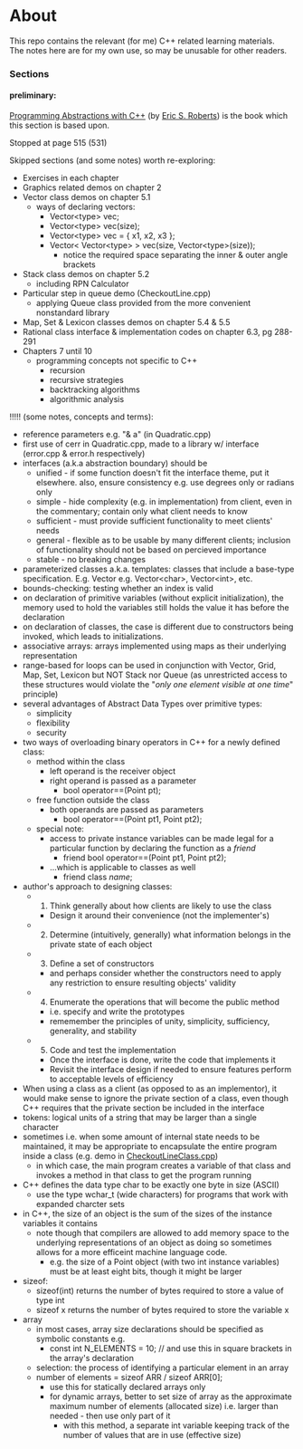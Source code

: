 # About
This repo contains the relevant (for me) C++ related learning materials. <br>
The notes here are for my own use, so may be unusable for other readers.

### Sections

#### preliminary:
[Programming Abstractions with C++](https://web.stanford.edu/dept/cs_edu/resources/textbook/) (by [Eric S. Roberts](https://cs.stanford.edu/people/eroberts/)) is the book which this section is based upon. 

Stopped at page 515 (531)<br>

Skipped sections (and some notes) worth re-exploring:
- Exercises in each chapter
- Graphics related demos on chapter 2
- Vector class demos on chapter 5.1
  - ways of declaring vectors:
    - Vector&lt;type> vec;
    - Vector&lt;type> vec(size);
    - Vector&lt;type> vec = { x1, x2, x3 };
    - Vector&lt; Vector&lt;type> > vec(size, Vector&lt;type>(size));
      - notice the required space separating the inner & outer angle brackets
- Stack class demos on chapter 5.2
  - including RPN Calculator
- Particular step in queue demo (CheckoutLine.cpp)
  - applying Queue class provided from the more convenient nonstandard library
- Map, Set & Lexicon classes demos on chapter 5.4 & 5.5
- Rational class interface & implementation codes on chapter 6.3, pg 288-291
- Chapters 7 until 10
  - programming concepts not specific to C++
    - recursion
    - recursive strategies
    - backtracking algorithms
    - algorithmic analysis

!!!!! (some notes, concepts and terms):
- reference parameters e.g. "& a" (in Quadratic.cpp)
- first use of cerr in Quadratic.cpp, made to a library w/ interface (error.cpp & error.h respectively)
- interfaces (a.k.a abstraction boundary) should be
  - unified - if some function doesn't fit the interface theme, put it elsewhere. also, ensure consistency e.g. use degrees only or radians only
  - simple - hide complexity (e.g. in implementation) from client, even in the commentary; contain only what client needs to know
  - sufficient - must provide sufficient functionality to meet clients' needs
  - general - flexible as to be usable by many different clients; inclusion of functionality should not be based on percieved importance
  - stable - no breaking changes
- parameterized classes a.k.a. templates: classes that include a base-type specification. E.g. Vector e.g. Vector&lt;char>, Vector&lt;int>, etc.
- bounds-checking: testing whether an index is valid
- on declaration of primitive variables (without explicit initialization), the memory used to hold the variables still holds the value it has before the declaration
- on declaration of classes, the case is different due to constructors being invoked, which leads to initializations.
- associative arrays: arrays implemented using maps as their underlying representation
- range-based for loops can be used in conjunction with Vector, Grid, Map, Set, Lexicon but NOT Stack nor Queue (as unrestricted access to these structures would violate the "*only one element visible at one time*" principle)
- several advantages of Abstract Data Types over primitive types:
  - simplicity
  - flexibility
  - security
- two ways of overloading binary operators in C++ for a newly defined class:
  - method within the class
    - left operand is the receiver object
    - right operand is passed as a parameter
      - bool operator==(Point pt);
  - free function outside the class
    - both operands are passed as parameters
      - bool operator==(Point pt1, Point pt2);
  - special note:
    - access to private instance variables can be made legal for a particular function by declaring the function as a *friend*
      - friend bool operator==(Point pt1, Point pt2);
    - ...which is applicable to classes as well
      - friend class *name*;
- author's approach to designing classes:
  - 1) Think generally about how clients are likely to use the class
    - Design it around their convenience (not the implementer's)
  - 2) Determine (intuitively, generally) what information belongs in the private state of each object
  - 3) Define a set of constructors
    - and perhaps consider whether the constructors need to apply any restriction to ensure resulting objects' validity
  - 4) Enumerate the operations that will become the public method
    - i.e. specify and write the prototypes
    - rememember the principles of unity, simplicity, sufficiency, generality, and stability
  - 5) Code and test the implementation
    - Once the interface is done, write the code that implements it
    - Revisit the interface design if needed to ensure features perform to acceptable levels of efficiency
- When using a class as a client (as opposed to as an implementor), it would make sense to ignore the private section of a class, even though C++ requires that the private section be included in the interface
- tokens: logical units of a string that may be larger than a single character
- sometimes i.e. when some amount of internal state needs to be maintained, it may be appropriate to encapsulate the entire program inside a class (e.g. demo in [CheckoutLineClass.cpp](https://github.com/wafibismail/exploring-cpp/preliminary/CheckoutLineClass.cpp))
  - in which case, the main program creates a variable of that class and invokes a method in that class to get the program running
- C++ defines the data type char to be exactly one byte in size (ASCII)
  - use the type wchar_t (wide characters) for programs that work with expanded charcter sets
- in C++, the size of an object is the sum of the sizes of the instance variables it contains
  - note though that compilers are allowed to add memory space to the underlying representations of an object as doing so sometimes allows for a more efficeint machine language code.
    - e.g. the size of a Point object (with two int instance variables) must be at least eight bits, though it might be larger
- sizeof:
  - sizeof(int) returns the number of bytes required to store a value of type int
  - sizeof x returns the number of bytes required to store the variable x
- array
  - in most cases, array size declarations should be specified as symbolic constants e.g.
    - const int N_ELEMENTS = 10; // and use this in square brackets in the array's declaration
  - selection: the process of identifying a particular element in an array
  - number of elements = sizeof ARR / sizeof ARR[0];
    - use this for statically declared arrays only
    - for dynamic arrays, better to set size of array as the approximate maximum number of elements (allocated size) i.e. larger than needed - then use only part of it
      - with this method, a separate int variable keeping track of the number of values that are in use (effective size)